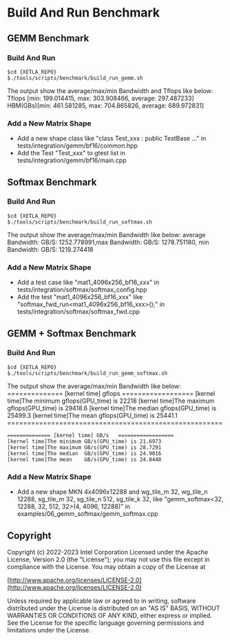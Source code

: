# Build And Run Benchmark

## GEMM Benchmark

### Build And Run
    $cd {XETLA_REPO}
    $./tools/scripts/benchmark/build_run_gemm.sh
The output show the average/max/min Bandwidth and Tflops like below:
    Tflops  [min: 199.014415, max: 303.908466, average: 297.487233]
    HBM(GBs)[min: 461.581285, max: 704.865826, average: 689.972831]

### Add a New Matrix Shape
- Add a new shape class like "class Test_xxx : public TestBase ..." in tests/integration/gemm/bf16/common.hpp
- Add the Test "Test_xxx" to gtest list in tests/integration/gemm/bf16/main.cpp

## Softmax Benchmark
### Build And Run
    $cd {XETLA_REPO}
    $./tools/scripts/benchmark/build_run_softmax.sh

The output show the average/max/min Bandwidth like below:
    average Bandwidth: GB/S: 1252.778991,max Bandwidth: GB/S: 1278.751180, min Bandwidth: GB/S: 1219.274418

### Add a New Matrix Shape
- Add a test case like "mat1_4096x256_bf16_xxx" in tests/integration/softmax/softmax_config.hpp
- Add the test "mat1_4096x256_bf16_xxx" like "softmax_fwd_run<mat1_4096x256_bf16_xxx>();" in tests/integration/softmax/softmax_fwd.cpp

## GEMM + Softmax Benchmark
### Build And Run
    $cd {XETLA_REPO}
    $./tools/scripts/benchmark/build_run_gemm_softmax.sh
The output show the average/max/min Bandwidth like below:
    ============== [kernel time] gflops   ==================
    [kernel time]The minimum gflops(GPU_time) is 22218
    [kernel time]The maximum gflops(GPU_time) is 29418.6
    [kernel time]The median  gflops(GPU_time) is 25499.3
    [kernel time]The mean    gflops(GPU_time) is 25441.1
    ======================================================

    ============== [kernel time] GB/s   ==================
    [kernel time]The minimum GB/s(GPU_time) is 21.6973
    [kernel time]The maximum GB/s(GPU_time) is 28.7291
    [kernel time]The median  GB/s(GPU_time) is 24.9016
    [kernel time]The mean    GB/s(GPU_time) is 24.8448


### Add a New Matrix Shape
- Add a new shape MKN 4x4096x12288 and wg_tile_m 32, wg_tile_n 12288, sg_tile_m 32, sg_tile_n 512, sg_tile_k 32, like "gemm_softmax<32, 12288, 32, 512, 32>(4, 4096, 12288)" in examples/06_gemm_softmax/gemm_softmax.cpp


## Copyright

Copyright (c) 2022-2023 Intel Corporation
Licensed under the Apache License, Version 2.0 (the "License");
you may not use this file except in compliance with the License.
You may obtain a copy of the License at

  [http://www.apache.org/licenses/LICENSE-2.0](http://www.apache.org/licenses/LICENSE-2.0)

Unless required by applicable law or agreed to in writing, software
distributed under the License is distributed on an "AS IS" BASIS,
WITHOUT WARRANTIES OR CONDITIONS OF ANY KIND, either express or implied.
See the License for the specific language governing permissions and
limitations under the License.

